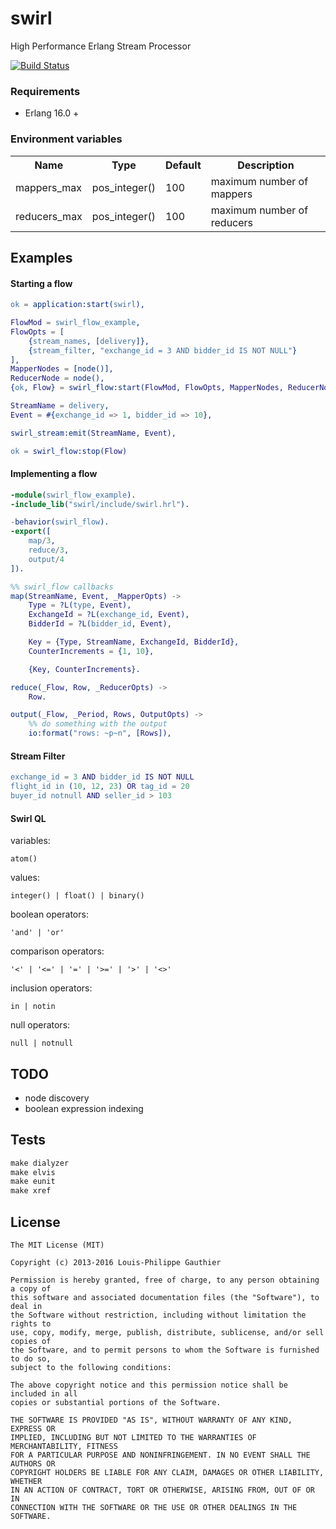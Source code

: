 # swirl

High Performance Erlang Stream Processor

[![Build Status](https://travis-ci.org/lpgauth/swirl.svg?branch=master)](https://travis-ci.org/lpgauth/swirl)

### Requirements

* Erlang 16.0 +

### Environment variables

<table width="100%">
  <theader>
    <th>Name</th>
    <th>Type</th>
    <th>Default</th>
    <th>Description</th>
  </theader>
  <tr>
    <td>mappers_max</td>
    <td>pos_integer()</td>
    <td>100</td>
    <td>maximum number of mappers</td>
  </tr>
  <tr>
    <td>reducers_max</td>
    <td>pos_integer()</td>
    <td>100</td>
    <td>maximum number of reducers</td>
  </tr>
</table>

## Examples

#### Starting a flow

```erlang
ok = application:start(swirl),

FlowMod = swirl_flow_example,
FlowOpts = [
    {stream_names, [delivery]},
    {stream_filter, "exchange_id = 3 AND bidder_id IS NOT NULL"}
],
MapperNodes = [node()],
ReducerNode = node(),
{ok, Flow} = swirl_flow:start(FlowMod, FlowOpts, MapperNodes, ReducerNode),

StreamName = delivery,
Event = #{exchange_id => 1, bidder_id => 10},

swirl_stream:emit(StreamName, Event),

ok = swirl_flow:stop(Flow)
```

#### Implementing a flow

```erlang
-module(swirl_flow_example).
-include_lib("swirl/include/swirl.hrl").

-behavior(swirl_flow).
-export([
    map/3,
    reduce/3,
    output/4
]).

%% swirl_flow callbacks
map(StreamName, Event, _MapperOpts) ->
    Type = ?L(type, Event),
    ExchangeId = ?L(exchange_id, Event),
    BidderId = ?L(bidder_id, Event),

    Key = {Type, StreamName, ExchangeId, BidderId},
    CounterIncrements = {1, 10},

    {Key, CounterIncrements}.

reduce(_Flow, Row, _ReducerOpts) ->
    Row.

output(_Flow, _Period, Rows, OutputOpts) ->
    %% do something with the output
    io:format("rows: ~p~n", [Rows]),
```

#### Stream Filter

```erlang
exchange_id = 3 AND bidder_id IS NOT NULL
flight_id in (10, 12, 23) OR tag_id = 20
buyer_id notnull AND seller_id > 103
```

#### Swirl QL

variables:

```
atom()
```
values:

```
integer() | float() | binary()
```
boolean operators:

```
'and' | 'or'
```
comparison operators:

```
'<' | '<=' | '=' | '>=' | '>' | '<>'
```
inclusion operators:

```
in | notin
```
null operators:

```
null | notnull
```

## TODO
* node discovery
* boolean expression indexing

## Tests

```makefile
make dialyzer
make elvis
make eunit
make xref
```

## License

```license
The MIT License (MIT)

Copyright (c) 2013-2016 Louis-Philippe Gauthier

Permission is hereby granted, free of charge, to any person obtaining a copy of
this software and associated documentation files (the "Software"), to deal in
the Software without restriction, including without limitation the rights to
use, copy, modify, merge, publish, distribute, sublicense, and/or sell copies of
the Software, and to permit persons to whom the Software is furnished to do so,
subject to the following conditions:

The above copyright notice and this permission notice shall be included in all
copies or substantial portions of the Software.

THE SOFTWARE IS PROVIDED "AS IS", WITHOUT WARRANTY OF ANY KIND, EXPRESS OR
IMPLIED, INCLUDING BUT NOT LIMITED TO THE WARRANTIES OF MERCHANTABILITY, FITNESS
FOR A PARTICULAR PURPOSE AND NONINFRINGEMENT. IN NO EVENT SHALL THE AUTHORS OR
COPYRIGHT HOLDERS BE LIABLE FOR ANY CLAIM, DAMAGES OR OTHER LIABILITY, WHETHER
IN AN ACTION OF CONTRACT, TORT OR OTHERWISE, ARISING FROM, OUT OF OR IN
CONNECTION WITH THE SOFTWARE OR THE USE OR OTHER DEALINGS IN THE SOFTWARE.
```
